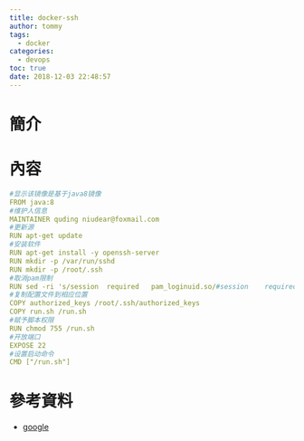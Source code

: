 ```yaml
---
title: docker-ssh
author: tommy
tags:
  - docker
categories:
  - devops
toc: true
date: 2018-12-03 22:48:57
---
```


# 簡介



<!--more-->
# 內容

``` yml
#显示该镜像是基于java8镜像
FROM java:8
#维护人信息
MAINTAINER quding niudear@foxmail.com
#更新源
RUN apt-get update
#安装软件
RUN apt-get install -y openssh-server
RUN mkdir -p /var/run/sshd
RUN mkdir -p /root/.ssh
#取消pam限制
RUN sed -ri 's/session  required   pam_loginuid.so/#session    required  pam_loginuid.so/g' /etc/pam.d/sshd
#复制配置文件到相应位置
COPY authorized_keys /root/.ssh/authorized_keys
COPY run.sh /run.sh
#赋予脚本权限
RUN chmod 755 /run.sh
#开放端口
EXPOSE 22
#设置启动命令
CMD ["/run.sh"]
```


# 參考資料
- [google](http://www.google.com)

